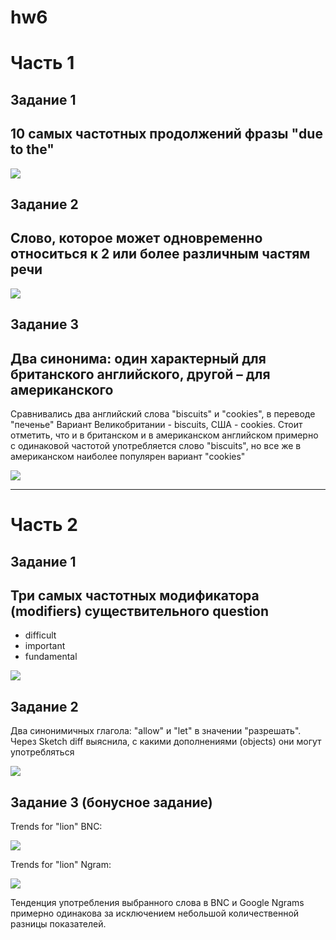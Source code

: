 # hw6

# Часть 1

## Задание 1 
## 10 самых частотных продолжений фразы "due to the"

![](https://pp.userapi.com/c831308/v831308099/cf0c4/kiVgvvrU6aU.jpg)

## Задание 2 
## Слово, которое может одновременно относиться к 2 или более различным частям речи

![](https://pp.userapi.com/c831308/v831308099/cf0cd/7Zki74xFUbM.jpg)

## Задание 3 
## Два синонима: один характерный для британского английского, другой – для американского

Сравнивались два английский слова "biscuits" и "cookies", в переводе "печенье" Вариант Великобритании - biscuits, США - cookies. Стоит отметить, что и в британском и в американском английском примерно с одинаковой частотой употребляется слово "biscuits", но все же в американском наиболее популярен вариант "cookies"

![](https://pp.userapi.com/c831308/v831308099/cf0d6/whdN62vFyQI.jpg)

***

# Часть 2

## Задание 1
## Три самых частотных модификатора (modifiers) существительного question

- difficult
- important
- fundamental

![](https://pp.userapi.com/c831308/v831308099/cf0df/vlAiU_x_eII.jpg)
## Задание 2

Два синонимичных глагола: "allow" и "let" в значении "разрешать". Через Sketch diff выяснила, с какими дополнениями (objects) они могут употребляться

![](https://pp.userapi.com/c831308/v831308099/cf0e6/sUDw226nwpI.jpg)

## Задание 3 (бонусное задание)

Trends for "lion" BNC:

![](https://pp.userapi.com/c831308/v831308099/cf0ed/lCEFEB5io6c.jpg)

Trends for "lion" Ngram:

![](https://pp.userapi.com/c831308/v831308099/cf0f6/xibcIRBcRUA.jpg)

Тенденция употребления выбранного слова в BNC и Google Ngrams примерно одинакова за исключением небольшой количественной разницы показателей.
